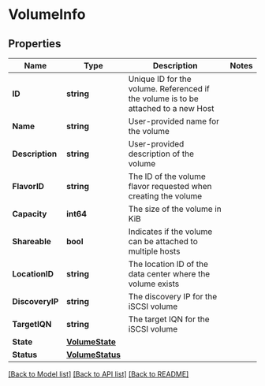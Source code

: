 # VolumeInfo

## Properties

Name | Type | Description | Notes
------------ | ------------- | ------------- | -------------
**ID** | **string** | Unique ID for the volume.  Referenced if the volume is to be attached to a new Host  | 
**Name** | **string** | User-provided name for the volume | 
**Description** | **string** | User-provided description of the volume | 
**FlavorID** | **string** | The ID of the volume flavor requested when creating the volume | 
**Capacity** | **int64** | The size of the volume in KiB | 
**Shareable** | **bool** | Indicates if the volume can be attached to multiple hosts | 
**LocationID** | **string** | The location ID of the data center where the volume exists | 
**DiscoveryIP** | **string** | The discovery IP for the iSCSI volume | 
**TargetIQN** | **string** | The target IQN for the iSCSI volume | 
**State** | [**VolumeState**](VolumeState.md) |  | 
**Status** | [**VolumeStatus**](VolumeStatus.md) |  | 

[[Back to Model list]](../README.md#documentation-for-models) [[Back to API list]](../README.md#documentation-for-api-endpoints) [[Back to README]](../README.md)


